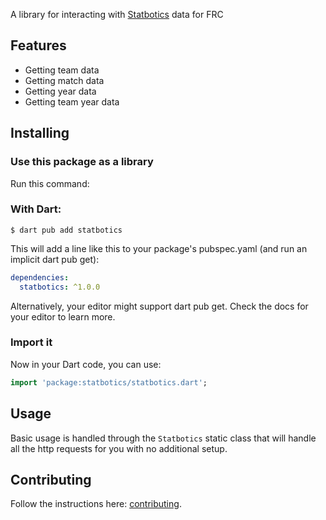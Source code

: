 A library for interacting with [Statbotics](https://www.statbotics.io/) data for FRC

## Features
- Getting team data
- Getting match data
- Getting year data
- Getting team year data
## Installing
### Use this package as a library
Run this command:

### With Dart:
`$ dart pub add statbotics`

This will add a line like this to your package's pubspec.yaml (and run an implicit dart pub get):
```yml
dependencies:
  statbotics: ^1.0.0
```

Alternatively, your editor might support dart pub get. Check the docs for your editor to learn more.

### Import it
Now in your Dart code, you can use:
```dart
import 'package:statbotics/statbotics.dart';
```
## Usage
Basic usage is handled through the `Statbotics` static class that will handle all the http requests for you with no additional setup.

## Contributing
Follow the instructions here: [contributing](CONTRIBUTING.md).
